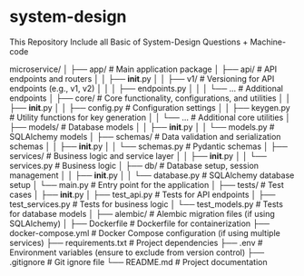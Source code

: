 # system-design
This Repository Include all Basic of  System-Design Questions + Machine-code  



microservice/
│
├── app/                    # Main application package
│   ├── api/                # API endpoints and routers
│   │   ├── __init__.py
│   │   ├── v1/             # Versioning for API endpoints (e.g., v1, v2)
│   │   │   ├── endpoints.py
│   │   │   └── ...         # Additional endpoints
│   ├── core/               # Core functionality, configurations, and utilities
│   │   ├── __init__.py
│   │   ├── config.py       # Configuration settings
│   │   ├── keygen.py       # Utility functions for key generation
│   │   └── ...             # Additional core utilities
│   ├── models/             # Database models
│   │   ├── __init__.py
│   │   └── models.py       # SQLAlchemy models
│   ├── schemas/            # Data validation and serialization schemas
│   │   ├── __init__.py
│   │   └── schemas.py      # Pydantic schemas
│   ├── services/           # Business logic and service layer
│   │   ├── __init__.py
│   │   └── services.py     # Business logic
│   ├── db/                 # Database setup, session management
│   │   ├── __init__.py
│   │   └── database.py     # SQLAlchemy database setup
│   └── main.py             # Entry point for the application
│
├── tests/                  # Test cases
│   ├── __init__.py
│   ├── test_api.py         # Tests for API endpoints
│   ├── test_services.py    # Tests for business logic
│   └── test_models.py      # Tests for database models
│
├── alembic/                # Alembic migration files (if using SQLAlchemy)
│
├── Dockerfile              # Dockerfile for containerization
├── docker-compose.yml     # Docker Compose configuration (if using multiple services)
├── requirements.txt       # Project dependencies
├── .env                   # Environment variables (ensure to exclude from version control)
├── .gitignore              # Git ignore file
└── README.md               # Project documentation
